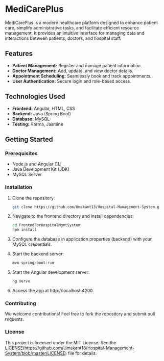 # MediCarePlus

MediCarePlus is a modern healthcare platform designed to enhance patient care, simplify administrative tasks, and facilitate efficient resource management. It provides an intuitive interface for managing data and interactions between patients, doctors, and hospital staff.

## Features
- **Patient Management:** Register and manage patient information.
- **Doctor Management:** Add, update, and view doctor details.
- **Appointment Scheduling:** Seamlessly book and track appointments.
- **User Authentication:** Secure login and role-based access.

## Technologies Used
- **Frontend:** Angular, HTML, CSS
- **Backend:** Java (Spring Boot)
- **Database:** MySQL
- **Testing:** Karma, Jasmine

## Getting Started

### Prerequisites
- Node.js and Angular CLI
- Java Development Kit (JDK)
- MySQL Server

### Installation
1. Clone the repository:
   ```bash
   git clone https://github.com/Umakant13/Hospital-Management-System.git

2. Navigate to the frontend directory and install dependencies:
   ```bash
   cd FrontedForHospitalMgmtSystem
   npm install

3. Configure the database in application.properties (backend) with your MySQL credentials.

4. Start the backend server:
   ```bash
   mvn spring-boot:run

5. Start the Angular development server:
   ```bash
   ng serve
   
6. Access the app at http://localhost:4200.

### Contributing
We welcome contributions! Feel free to fork the repository and submit pull requests.

### License
This project is licensed under the MIT License. See the LICENSE(https://github.com/Umakant13/Hospital-Management-System/blob/master/LICENSE) file for details.
